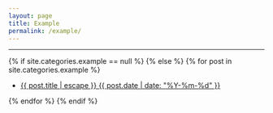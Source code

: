 ```yaml
---
layout: page
title: Example
permalink: /example/
---
```


<div class="home">
<hr/>
{% if site.categories.example == null %}
{% else %}
    {% for post in site.categories.example %}
  <ul class="post-list">
      <li>
        <a class="post-link" href="{{ post.url | relative_url }}">{{ post.title | escape }}
          <span class="post-datetime">{{ post.date | date: "%Y-%m-%d" }}</span>
        </a>
      </li>
  </ul>
    {% endfor %}
{% endif %}

</div>
